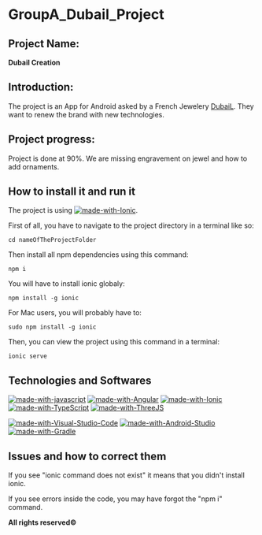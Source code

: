 # GroupA_Dubail_Project

## Project Name:

**DubaiI Creation**

## Introduction:

The project is an App for Android asked by a French Jewelery [DubaiL](https://www.dubail.fr/fr/joaillerie-dubail). They want to renew the brand with new technologies.

## Project progress:

Project is done at 90%. We are missing engravement on jewel and how to add ornaments.

## How to install it and run it

The project is using [![made-with-Ionic](https://img.shields.io/badge/Ionic-498AFF.svg)](https://ionic.io). 

First of all, you have to navigate to the project directory in a terminal like so:
```
cd nameOfTheProjectFolder
```

Then install all npm dependencies using this command:
```
npm i
```
You will have to install ionic globaly:
```
npm install -g ionic
```
For Mac users, you will probably have to:
```
sudo npm install -g ionic
```
Then, you can view the project using this command in a terminal:
```
ionic serve
```
## Technologies and Softwares

[![made-with-javascript](https://img.shields.io/badge/Languages%20Used:-JavaScript-f0db4f.svg)](https://www.javascript.com) [![made-with-Angular](https://img.shields.io/badge/Angular-a6120d.svg)](https://angular.io) [![made-with-Ionic](https://img.shields.io/badge/Ionic-498AFF.svg)](https://ionic.io) [![made-with-TypeScript](https://img.shields.io/badge/TypeScript-007acc.svg)](https://www.typescriptlang.org) [![made-with-ThreeJS](https://img.shields.io/badge/ThreeJS-000000.svg)](https://threejs.org) 

[![made-with-Visual-Studio-Code](https://img.shields.io/badge/Softwares%20Used:-Visual%20Studio%20Code-0078d7.svg)](https://code.visualstudio.com) [![made-with-Android-Studio](https://img.shields.io/badge/Android%20Studio%20-669933.svg)](https://developer.android.com/studio) [![made-with-Gradle](https://img.shields.io/badge/Gradle-02303A.svg)](https://gradle.org)

## Issues and how to correct them

If you see "ionic command does not exist" it means that you didn't install ionic.

If you see errors inside the code, you may have forgot the "npm i" command.

**All rights reserved©**
